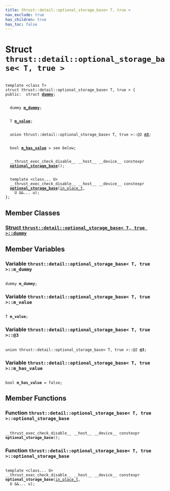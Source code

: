 ```yaml
---
title: thrust::detail::optional_storage_base< T, true >
nav_exclude: true
has_children: true
has_toc: false
---
```


# Struct `thrust::detail::optional_storage_base< T, true >`

<code class="doxybook">
<span>template &lt;class T&gt;</span>
<span>struct thrust::detail::optional&#95;storage&#95;base&lt; T, true &gt; {</span>
<span>public:</span><span>&nbsp;&nbsp;struct <b><a href="{{ site.baseurl }}/api/classes/structthrust_1_1detail_1_1optional__storage__base_3_01t_00_01true_01_4_1_1dummy.html">dummy</a></b>;</span>
<br>
<span>&nbsp;&nbsp;dummy <b><a href="{{ site.baseurl }}/api/classes/structthrust_1_1detail_1_1optional__storage__base_3_01t_00_01true_01_4.html#variable-m-dummy">m&#95;dummy</a></b>;</span>
<br>
<span>&nbsp;&nbsp;T <b><a href="{{ site.baseurl }}/api/classes/structthrust_1_1detail_1_1optional__storage__base_3_01t_00_01true_01_4.html#variable-m-value">m&#95;value</a></b>;</span>
<br>
<span>&nbsp;&nbsp;union thrust::detail::optional_storage_base< T, true >::@2 <b><a href="{{ site.baseurl }}/api/classes/structthrust_1_1detail_1_1optional__storage__base_3_01t_00_01true_01_4.html#variable-@3">@3</a></b>;</span>
<br>
<span>&nbsp;&nbsp;bool <b><a href="{{ site.baseurl }}/api/classes/structthrust_1_1detail_1_1optional__storage__base_3_01t_00_01true_01_4.html#variable-m-has-value">m&#95;has&#95;value</a></b> = <i>see below</i>;</span>
<br>
<span>&nbsp;&nbsp;__thrust_exec_check_disable__ __host__ __device__ constexpr </span><span>&nbsp;&nbsp;<b><a href="{{ site.baseurl }}/api/classes/structthrust_1_1detail_1_1optional__storage__base_3_01t_00_01true_01_4.html#function-optional-storage-base">optional&#95;storage&#95;base</a></b>();</span>
<br>
<span>&nbsp;&nbsp;template &lt;class... U&gt;</span>
<span>&nbsp;&nbsp;__thrust_exec_check_disable__ __host__ __device__ constexpr </span><span>&nbsp;&nbsp;<b><a href="{{ site.baseurl }}/api/classes/structthrust_1_1detail_1_1optional__storage__base_3_01t_00_01true_01_4.html#function-optional-storage-base">optional&#95;storage&#95;base</a></b>(<a href="{{ site.baseurl }}/api/classes/structthrust_1_1in__place__t.html">in_place_t</a>,</span>
<span>&nbsp;&nbsp;&nbsp;&nbsp;U &&... u);</span>
<span>};</span>
</code>

## Member Classes

<h3 id="struct-thrustdetailoptional-storage-base<-t,-true->dummy">
<a href="{{ site.baseurl }}/api/classes/structthrust_1_1detail_1_1optional__storage__base_3_01t_00_01true_01_4_1_1dummy.html">Struct <code>thrust::detail::optional&#95;storage&#95;base&lt; T, true &gt;::dummy</code>
</a>
</h3>


## Member Variables

<h3 id="variable-m-dummy">
Variable <code>thrust::detail::optional&#95;storage&#95;base&lt; T, true &gt;::m&#95;dummy</code>
</h3>

<code class="doxybook">
<span>dummy <b>m_dummy</b>;</span></code>
<h3 id="variable-m-value">
Variable <code>thrust::detail::optional&#95;storage&#95;base&lt; T, true &gt;::m&#95;value</code>
</h3>

<code class="doxybook">
<span>T <b>m_value</b>;</span></code>
<h3 id="variable-@3">
Variable <code>thrust::detail::optional&#95;storage&#95;base&lt; T, true &gt;::@3</code>
</h3>

<code class="doxybook">
<span>union thrust::detail::optional_storage_base< T, true >::@2 <b>@3</b>;</span></code>
<h3 id="variable-m-has-value">
Variable <code>thrust::detail::optional&#95;storage&#95;base&lt; T, true &gt;::m&#95;has&#95;value</code>
</h3>

<code class="doxybook">
<span>bool <b>m_has_value</b> = false;</span></code>

## Member Functions

<h3 id="function-optional-storage-base">
Function <code>thrust::detail::optional&#95;storage&#95;base&lt; T, true &gt;::optional&#95;storage&#95;base</code>
</h3>

<code class="doxybook">
<span>__thrust_exec_check_disable__ __host__ __device__ constexpr </span><span><b>optional_storage_base</b>();</span></code>
<h3 id="function-optional-storage-base">
Function <code>thrust::detail::optional&#95;storage&#95;base&lt; T, true &gt;::optional&#95;storage&#95;base</code>
</h3>

<code class="doxybook">
<span>template &lt;class... U&gt;</span>
<span>__thrust_exec_check_disable__ __host__ __device__ constexpr </span><span><b>optional_storage_base</b>(<a href="{{ site.baseurl }}/api/classes/structthrust_1_1in__place__t.html">in_place_t</a>,</span>
<span>&nbsp;&nbsp;U &&... u);</span></code>

